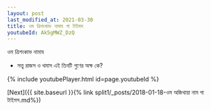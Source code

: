 ```yaml
---
layout: post
last_modified_at: 2021-03-30
title: ওম ত্রিশংকাভ নামায গা টাইমস
youtubeId: Ak5gMWZ_DzQ
---
```

 
 
 ওম ত্রিশংকাভ নামায  
 
 -  সত্ত্ব রাজস ও থমাস এই তিনটি গুণের অক্ষ কে? 
 
  
 
  
 
 
 
 
 
 


{% include youtubePlayer.html id=page.youtubeId %}
 
[Next]({{ site.baseurl }}{% link  split1/_posts/2018-01-18-ওম অজিথায়া নাম  গা টাইমস.md%})
 
